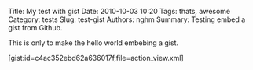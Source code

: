 Title: My test with gist
Date: 2010-10-03 10:20
Tags: thats, awesome
Category: tests
Slug: test-gist
Authors: nghm
Summary: Testing embed a gist from Github.

This is only to make the hello world embebing a gist.

[gist:id=c4ac352ebd62a636017f,file=action_view.xml]

